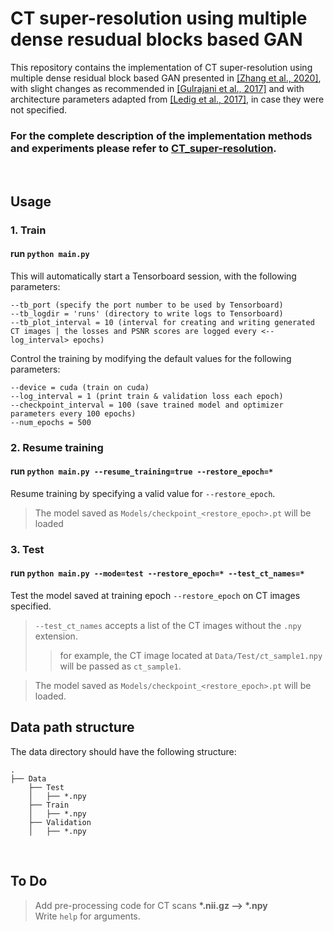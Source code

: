 # CT super-resolution using multiple dense resudual blocks based GAN

This repository contains the implementation of CT super-resolution using multiple dense residual block based GAN presented in [[Zhang et al., 2020]](https://link.springer.com/article/10.1007/s11760-020-01790-5), with slight changes as recommended in [[Gulrajani et al., 2017]](https://arxiv.org/abs/1704.00028) and with architecture parameters adapted from [[Ledig et al., 2017]](https://arxiv.org/abs/1609.04802), in case they were not specified.

### For the complete description of the implementation methods and experiments please refer to [CT_super-resolution](https://gloria-m.github.io/super_resolution.html).  

<br/>  

## Usage

### 1. Train

#### run `python main.py`  

This will automatically start a Tensorboard session, with the following parameters:  
```
--tb_port (specify the port number to be used by Tensorboard) 
--tb_logdir = 'runs' (directory to write logs to Tensorboard)  
--tb_plot_interval = 10 (interval for creating and writing generated CT images | the losses and PSNR scores are logged every <--log_interval> epochs)
```  

Control the training by modifying the default values for the following parameters:
```
--device = cuda (train on cuda)  
--log_interval = 1 (print train & validation loss each epoch)
--checkpoint_interval = 100 (save trained model and optimizer parameters every 100 epochs)
--num_epochs = 500
```

### 2. Resume training

#### run `python main.py --resume_training=true --restore_epoch=*`  
Resume training by specifying a valid value for `--restore_epoch`.  
> The model saved as `Models/checkpoint_<restore_epoch>.pt` will be loaded

### 3. Test

#### run `python main.py --mode=test --restore_epoch=* --test_ct_names=*`  
Test the model saved at training epoch `--restore_epoch` on CT images specified.
> `--test_ct_names` accepts a list of the CT images without the `.npy` extension.
> > for example, the CT image located at `Data/Test/ct_sample1.npy` will be passed as `ct_sample1`.  

> The model saved as `Models/checkpoint_<restore_epoch>.pt` will be loaded.


## Data path structure

The data directory should have the following structure:
```
.
├── Data
    ├── Test
    │   ├── *.npy
    ├── Train
    │   ├── *.npy
    ├── Validation
    │   ├── *.npy
```  

<br/>  

## To Do

> Add pre-processing code for CT scans __*.nii.gz  --> *.npy__  
> Write `help` for arguments.  
